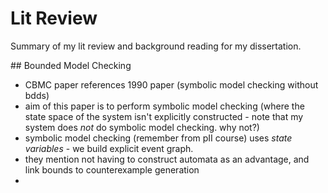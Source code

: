# Lit Review

Summary of my lit review and background reading for my dissertation.

## Bounded Model Checking

* CBMC paper references 1990 paper (symbolic model checking without
  bdds)
* aim of this paper is to perform symbolic model checking (where the
  state space of the system isn't explicitly constructed - note that my
  system does *not* do symbolic model checking. why not?)
* symbolic model checking (remember from pII course) uses *state
  variables* - we build explicit event graph.
* they mention not having to construct automata as an advantage, and
  link bounds to counterexample generation
* 
